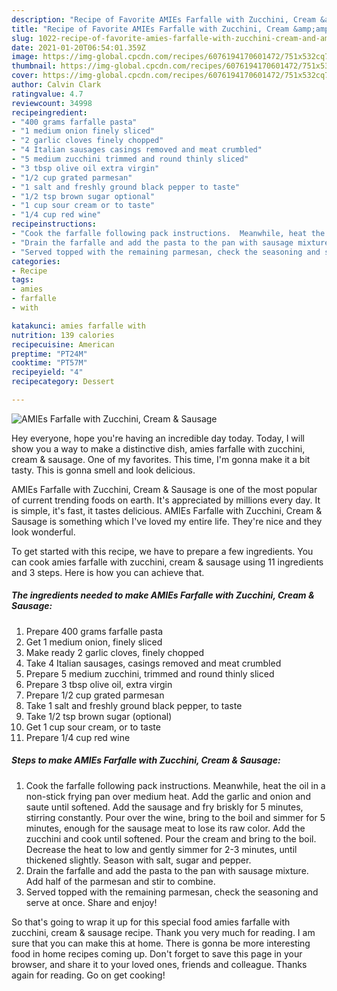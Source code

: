 ```yaml
---
description: "Recipe of Favorite AMIEs Farfalle with Zucchini, Cream &amp;amp; Sausage"
title: "Recipe of Favorite AMIEs Farfalle with Zucchini, Cream &amp;amp; Sausage"
slug: 1022-recipe-of-favorite-amies-farfalle-with-zucchini-cream-and-amp-sausage
date: 2021-01-20T06:54:01.359Z
image: https://img-global.cpcdn.com/recipes/6076194170601472/751x532cq70/amies-farfalle-with-zucchini-cream-sausage-recipe-main-photo.jpg
thumbnail: https://img-global.cpcdn.com/recipes/6076194170601472/751x532cq70/amies-farfalle-with-zucchini-cream-sausage-recipe-main-photo.jpg
cover: https://img-global.cpcdn.com/recipes/6076194170601472/751x532cq70/amies-farfalle-with-zucchini-cream-sausage-recipe-main-photo.jpg
author: Calvin Clark
ratingvalue: 4.7
reviewcount: 34998
recipeingredient:
- "400 grams farfalle pasta"
- "1 medium onion finely sliced"
- "2 garlic cloves finely chopped"
- "4 Italian sausages casings removed and meat crumbled"
- "5 medium zucchini trimmed and round thinly sliced"
- "3 tbsp olive oil extra virgin"
- "1/2 cup grated parmesan"
- "1 salt and freshly ground black pepper to taste"
- "1/2 tsp brown sugar optional"
- "1 cup sour cream or to taste"
- "1/4 cup red wine"
recipeinstructions:
- "Cook the farfalle following pack instructions.  Meanwhile, heat the oil in a non-stick frying pan over medium heat.  Add the garlic and onion and saute until softened.  Add the sausage and fry briskly for 5 minutes, stirring constantly.  Pour over the wine, bring to the boil and simmer for 5 minutes, enough for the sausage meat to lose its raw color.  Add the zucchini and cook until softened.  Pour the cream and bring to the boil.  Decrease the heat to low and gently simmer for 2-3 minutes, until thickened slightly.  Season with salt, sugar and pepper."
- "Drain the farfalle and add the pasta to the pan with sausage mixture.  Add half of the parmesan and stir to combine."
- "Served topped with the remaining parmesan, check the seasoning and serve at once.  Share and enjoy!"
categories:
- Recipe
tags:
- amies
- farfalle
- with

katakunci: amies farfalle with 
nutrition: 139 calories
recipecuisine: American
preptime: "PT24M"
cooktime: "PT57M"
recipeyield: "4"
recipecategory: Dessert

---
```



![AMIEs Farfalle with Zucchini, Cream &amp; Sausage](https://img-global.cpcdn.com/recipes/6076194170601472/751x532cq70/amies-farfalle-with-zucchini-cream-sausage-recipe-main-photo.jpg)

Hey everyone, hope you're having an incredible day today. Today, I will show you a way to make a distinctive dish, amies farfalle with zucchini, cream &amp; sausage. One of my favorites. This time, I'm gonna make it a bit tasty. This is gonna smell and look delicious.

AMIEs Farfalle with Zucchini, Cream &amp; Sausage is one of the most popular of current trending foods on earth. It's appreciated by millions every day. It is simple, it's fast, it tastes delicious. AMIEs Farfalle with Zucchini, Cream &amp; Sausage is something which I've loved my entire life. They're nice and they look wonderful.




To get started with this recipe, we have to prepare a few ingredients. You can cook amies farfalle with zucchini, cream &amp; sausage using 11 ingredients and 3 steps. Here is how you can achieve that.

<!--inarticleads1-->

##### The ingredients needed to make AMIEs Farfalle with Zucchini, Cream &amp; Sausage:

1. Prepare 400 grams farfalle pasta
1. Get 1 medium onion, finely sliced
1. Make ready 2 garlic cloves, finely chopped
1. Take 4 Italian sausages, casings removed and meat crumbled
1. Prepare 5 medium zucchini, trimmed and round thinly sliced
1. Prepare 3 tbsp olive oil, extra virgin
1. Prepare 1/2 cup grated parmesan
1. Take 1 salt and freshly ground black pepper, to taste
1. Take 1/2 tsp brown sugar (optional)
1. Get 1 cup sour cream, or to taste
1. Prepare 1/4 cup red wine




<!--inarticleads2-->

##### Steps to make AMIEs Farfalle with Zucchini, Cream &amp; Sausage:

1. Cook the farfalle following pack instructions.  Meanwhile, heat the oil in a non-stick frying pan over medium heat.  Add the garlic and onion and saute until softened.  Add the sausage and fry briskly for 5 minutes, stirring constantly.  Pour over the wine, bring to the boil and simmer for 5 minutes, enough for the sausage meat to lose its raw color.  Add the zucchini and cook until softened.  Pour the cream and bring to the boil.  Decrease the heat to low and gently simmer for 2-3 minutes, until thickened slightly.  Season with salt, sugar and pepper.
1. Drain the farfalle and add the pasta to the pan with sausage mixture.  Add half of the parmesan and stir to combine.
1. Served topped with the remaining parmesan, check the seasoning and serve at once.  Share and enjoy!




So that's going to wrap it up for this special food amies farfalle with zucchini, cream &amp; sausage recipe. Thank you very much for reading. I am sure that you can make this at home. There is gonna be more interesting food in home recipes coming up. Don't forget to save this page in your browser, and share it to your loved ones, friends and colleague. Thanks again for reading. Go on get cooking!
